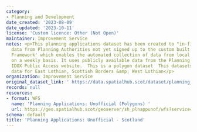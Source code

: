 ```yaml
---
category:
- Planning and Development
date_created: '2023-08-09'
date_updated: '2023-10-11'
license: 'Custom licence: Other (Not Open)'
maintainer: Improvement Service
notes: <p>This planning applications dataset has been created to "in-fill" the missing
  data from Planning Authorities not yet signed up to the custom built 'Cloud Connector
  Framework' which enables the automated collection of data from local data systems
  on a weekly basis. It uses publicly available data from the Planning Authorities
  IDOX Public Access website.  This is a polygon dataset  This datasets ONLY contains
  data for East Lothian, Scottish Borders &amp; West Lothian</p>
organization: Improvement Service
original_dataset_link: ' https://data.spatialhub.scot/dataset/planning_applications_unofficial-is'
records: null
resources:
- format: WFS
  name: 'Planning Applications: Unofficial (Polygons) '
  url: https://geo.spatialhub.scot/geoserver/sh_plnappunof/wfs?service=wfs&typeName=sh_plnappunof:pub_plnappunofpol
schema: default
title: 'Planning Applications: Unofficial - Scotland'
---
```

